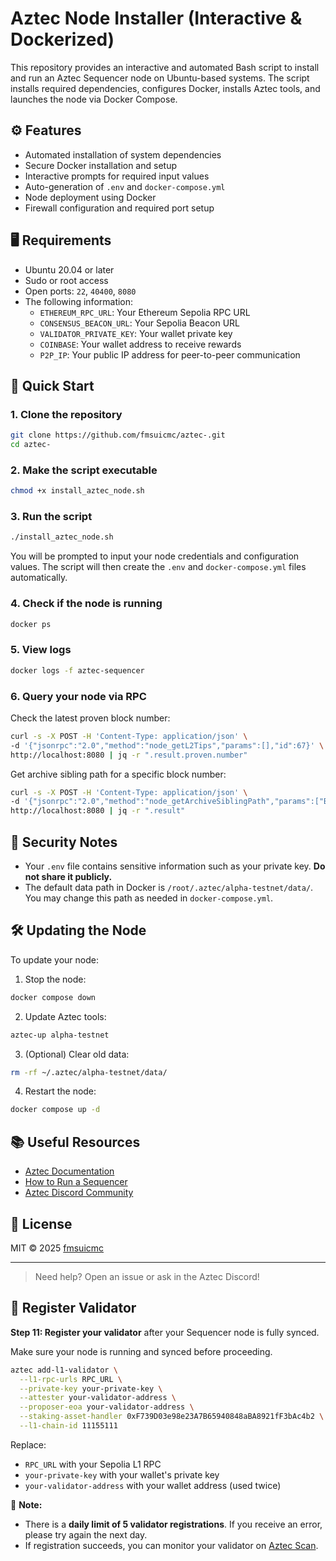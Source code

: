 # Aztec Node Installer (Interactive & Dockerized)

This repository provides an interactive and automated Bash script to install and run an Aztec Sequencer node on Ubuntu-based systems. The script installs required dependencies, configures Docker, installs Aztec tools, and launches the node via Docker Compose.

## ⚙️ Features

- Automated installation of system dependencies
- Secure Docker installation and setup
- Interactive prompts for required input values
- Auto-generation of `.env` and `docker-compose.yml`
- Node deployment using Docker
- Firewall configuration and required port setup

## 🖥️ Requirements

- Ubuntu 20.04 or later
- Sudo or root access
- Open ports: `22`, `40400`, `8080`
- The following information:
  - `ETHEREUM_RPC_URL`: Your Ethereum Sepolia RPC URL
  - `CONSENSUS_BEACON_URL`: Your Sepolia Beacon URL
  - `VALIDATOR_PRIVATE_KEY`: Your wallet private key
  - `COINBASE`: Your wallet address to receive rewards
  - `P2P_IP`: Your public IP address for peer-to-peer communication

## 🚀 Quick Start

### 1. Clone the repository

```bash
git clone https://github.com/fmsuicmc/aztec-.git
cd aztec-
```

### 2. Make the script executable

```bash
chmod +x install_aztec_node.sh
```

### 3. Run the script

```bash
./install_aztec_node.sh
```

You will be prompted to input your node credentials and configuration values. The script will then create the `.env` and `docker-compose.yml` files automatically.

### 4. Check if the node is running

```bash
docker ps
```

### 5. View logs

```bash
docker logs -f aztec-sequencer
```

### 6. Query your node via RPC

Check the latest proven block number:

```bash
curl -s -X POST -H 'Content-Type: application/json' \
-d '{"jsonrpc":"2.0","method":"node_getL2Tips","params":[],"id":67}' \
http://localhost:8080 | jq -r ".result.proven.number"
```

Get archive sibling path for a specific block number:

```bash
curl -s -X POST -H 'Content-Type: application/json' \
-d '{"jsonrpc":"2.0","method":"node_getArchiveSiblingPath","params":["BLOCK_NUMBER","BLOCK_NUMBER"],"id":67}' \
http://localhost:8080 | jq -r ".result"
```

## 🔐 Security Notes

- Your `.env` file contains sensitive information such as your private key. **Do not share it publicly.**
- The default data path in Docker is `/root/.aztec/alpha-testnet/data/`. You may change this path as needed in `docker-compose.yml`.

## 🛠️ Updating the Node

To update your node:

1. Stop the node:

```bash
docker compose down
```

2. Update Aztec tools:

```bash
aztec-up alpha-testnet
```

3. (Optional) Clear old data:

```bash
rm -rf ~/.aztec/alpha-testnet/data/
```

4. Restart the node:

```bash
docker compose up -d
```

## 📚 Useful Resources

- [Aztec Documentation](https://docs.aztec.network/)
- [How to Run a Sequencer](https://docs.aztec.network/the_aztec_network/guides/run_nodes/how_to_run_sequencer)
- [Aztec Discord Community](https://discord.gg/aztec)

## 📄 License

MIT © 2025 [fmsuicmc](https://github.com/fmsuicmc)

---

> Need help? Open an issue or ask in the Aztec Discord!


## 🧾 Register Validator

**Step 11: Register your validator** after your Sequencer node is fully synced.

Make sure your node is running and synced before proceeding.

```bash
aztec add-l1-validator \
  --l1-rpc-urls RPC_URL \
  --private-key your-private-key \
  --attester your-validator-address \
  --proposer-eoa your-validator-address \
  --staking-asset-handler 0xF739D03e98e23A7B65940848aBA8921fF3bAc4b2 \
  --l1-chain-id 11155111
```

Replace:
- `RPC_URL` with your Sepolia L1 RPC
- `your-private-key` with your wallet's private key
- `your-validator-address` with your wallet address (used twice)

📌 **Note:**  
- There is a **daily limit of 5 validator registrations**. If you receive an error, please try again the next day.  
- If registration succeeds, you can monitor your validator on [Aztec Scan](https://aztec.network).
